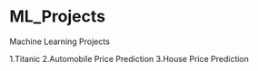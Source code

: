 # ML_Projects
Machine Learning Projects

1.Titanic
2.Automobile Price Prediction
3.House Price Prediction

